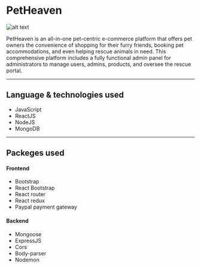 # **PetHeaven**

![alt text](https://www.dl.dropboxusercontent.com/scl/fi/dh9u4zvea3586ibe05a52/Screenshot-2023-09-13-142611.png?rlkey=y7xcmvvi46745d5de8rqso9a1&dl=0)

PetHeaven is an all-in-one pet-centric e-commerce platform that offers pet owners the convenience of shopping for their furry friends, booking pet accommodations, and even helping rescue animals in need. This comprehensive platform includes a fully functional admin panel for administrators to manage users, admins, products, and oversee the rescue portal. 

---
## **Language & technologies used**
* JavaScript
* ReactJS
* NodeJS
* MongoDB

---

## **Packeges used**

#### Frontend
* Bootstrap
* React Bootstrap
* React router
* React redux
* Paypal payment gateway

#### Backend
* Mongoose
* ExpressJS
* Cors
* Body-parser
* Nodemon
